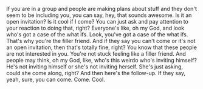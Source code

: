  If you are in a group and people are making plans about stuff and they don't seem to be including you, you can say, hey, that sounds awesome. Is it an open invitation? Is it cool if I come? You can just ask and pay attention to your reaction to doing that, right? Everyone's like, oh my God, and look who's got a case of the what ifs. Look, you've got a case of the what ifs. That's why you're the filler friend. And if they say you can't come or it's not an open invitation, then that's totally fine, right? You know that these people are not interested in you. You're not stuck feeling like a filler friend. And people may think, oh my God, like, who's this weirdo who's inviting himself? He's not inviting himself or she's not inviting herself. She's just asking, could she come along, right? And then here's the follow-up. If they say, yeah, sure, you can come. Come. Cool.